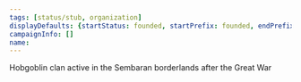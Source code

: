 ```yaml
---
tags: [status/stub, organization]
displayDefaults: {startStatus: founded, startPrefix: founded, endPrefix: disbanded, endStatus: disbanded}
campaignInfo: []
name:
---
```


Hobgoblin clan active in the Sembaran borderlands after the Great War